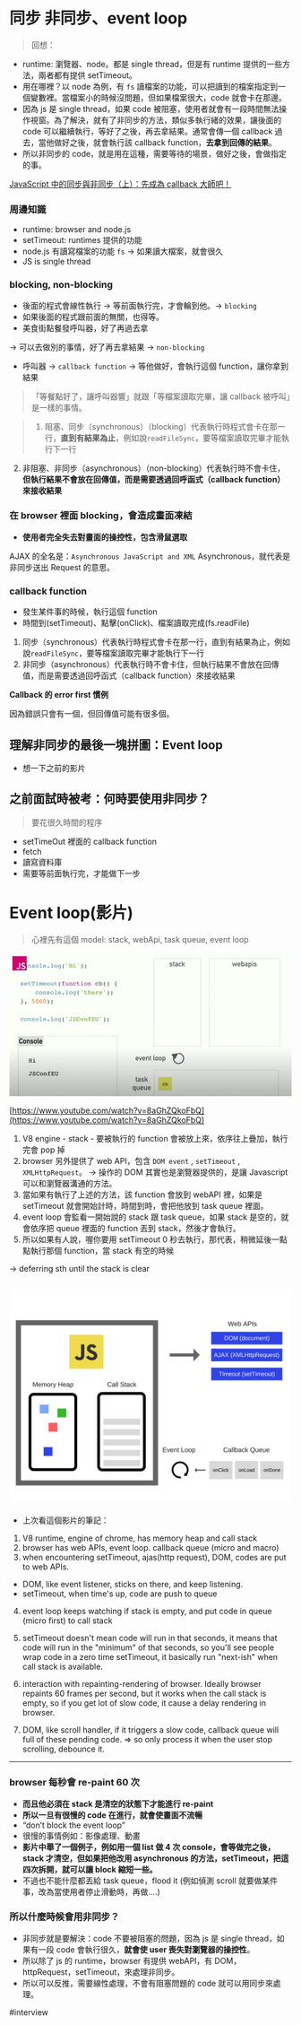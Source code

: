 # 同步 非同步、event loop

> 回想：

- runtime: 瀏覽器、node。都是 single thread，但是有 runtime 提供的一些方法，兩者都有提供 setTimeout。
- 用在哪裡？以 node 為例，有 `fs` 讀檔案的功能，可以把讀到的檔案指定到一個變數裡。當檔案小的時候沒問題，但如果檔案很大，code 就會卡在那邊。
- 因為 js 是 single thread，如果 code 被阻塞，使用者就會有一段時間無法操作視窗。為了解決，就有了非同步的方法，類似多執行緒的效果，讓後面的 code 可以繼續執行，等好了之後，再去拿結果。通常會傳一個 callback 過去，當他做好之後，就會執行該 callback function，**去拿到回傳的結果**。
- 所以非同步的 code，就是用在這種，需要等待的場景，做好之後，會做指定的事。

[JavaScript 中的同步與非同步（上）：先成為 callback 大師吧！](https://blog.huli.tw/2019/10/04/javascript-async-sync-and-callback/)

### 周邊知識

- runtime: browser and node.js
- setTimeout: runtimes 提供的功能
- node.js 有讀寫檔案的功能 `fs` → 如果讀大檔案，就會很久
- JS is single thread

### blocking, non-blocking

- 後面的程式會線性執行 → 等前面執行完，才會輪到他。→ `blocking`
- 如果後面的程式跟前面的無關，也得等。
- 美食街點餐發呼叫器，好了再過去拿

→ 可以去做別的事情，好了再去拿結果 → `non-blocking`

- 呼叫器 → `callback function` → 等他做好，會執行這個 function，讓你拿到結果

> 「等餐點好了，讓呼叫器響」就跟「等檔案讀取完畢，讓 callback 被呼叫」是一樣的事情。

> 1. 阻塞、同步（synchronous）（blocking）代表執行時程式會卡在那一行，**直到有結果為止**，例如說`readFileSync`，要等檔案讀取完畢才能執行下一行

2. 非阻塞、非同步（asynchronous）（non-blocking）代表執行時不會卡住，**但執行結果不會放在回傳值，而是需要透過回呼函式（callback function）來接收結果**
   >

### 在 browser 裡面 blocking，會造成畫面凍結

- **使用者完全失去對畫面的操控性，包含滑鼠選取**

AJAX 的全名是：`Asynchronous JavaScript and XML`
Asynchronous，就代表是非同步送出 Request 的意思。

### callback function

- 發生某件事的時候，執行這個 function
- 時間到(setTimeout)、點擊(onClick)、檔案讀取完成(fs.readFile)

1. 同步（synchronous）代表執行時程式會卡在那一行，直到有結果為止，例如說`readFileSync`，要等檔案讀取完畢才能執行下一行
2. 非同步（asynchronous）代表執行時不會卡住，但執行結果不會放在回傳值，而是需要透過回呼函式（callback function）來接收結果

**Callback 的 error first 慣例**

因為錯誤只會有一個，但回傳值可能有很多個。

## **理解非同步的最後一塊拼圖：Event loop**

- 想一下之前的影片

## 之前面試時被考：何時要使用非同步？

> 要花很久時間的程序

- setTimeOut 裡面的 callback function
- fetch
- 讀寫資料庫
- 需要等前面執行完，才能做下一步

# Event loop(影片)

> 心裡先有這個 model: stack, webApi, task queue, event loop

![event_loop_model](../assets/event_loop_model.png)

[https://www.youtube.com/watch?v=8aGhZQkoFbQ](https://www.youtube.com/watch?v=8aGhZQkoFbQ)

1. V8 engine - stack - 要被執行的 function 會被放上來，依序往上疊加，執行完會 pop 掉
2. browser 另外提供了 web API，包含 `DOM event` , `setTimeout` , `XMLHttpRequest`。
   → 操作的 DOM 其實也是瀏覽器提供的，是讓 Javascript 可以和瀏覽器溝通的方法。
3. 當如果有執行了上述的方法，該 function 會放到 webAPI 裡，如果是 setTimeout 就會開始計時，時間到時，會把他放到 task queue 裡面。
4. event loop 會監看一開始說的 stack 跟 task queue，如果 stack 是空的，就會依序把 queue 裡面的 function 丟到 stack，然後才會執行。
5. 所以如果有人說，喔你要用 setTimeout 0 秒去執行，那代表，稍微延後一點點執行那個 function，當 stack 有空的時候

→ deferring sth until the stack is clear

## ![event-loop](../assets/event_loop.png)

- 上次看這個影片的筆記：

1. V8 runtime, engine of chrome, has memory heap and call stack
2. browser has web APIs, event loop. callback queue (micro and macro)
3. when encountering setTimeout, ajas(http request), DOM, codes are put to web APIs.

- DOM, like event listener, sticks on there, and keep listening.
- setTimeout, when time's up, code are push to queue

4. event loop keeps watching if stack is empty, and put code in queue (micro first) to call stack

5. setTimeout doesn't mean code will run in that seconds, it means that code will run in the "minimum" of that seconds, so you'll see people wrap code in a zero time setTimeout, it basically run "next-ish" when call stack is available.

6. interaction with repainting-rendering of browser.
   Ideally browser repaints 60 frames per second, but it works when the call stack is empty, so if you get lot of slow code, it cause a delay rendering in browser.

7. DOM, like scroll handler, if it triggers a slow code, callback queue will full of these pending code. ⇒ so only process it when the user stop scrolling, debounce it.

---

### browser 每秒會 re-paint 60 次

- **而且他必須在 stack 是清空的狀態下才能進行 re-paint**
- **所以一旦有很慢的 code 在進行，就會使畫面不流暢**
- “don’t block the event loop”
- 很慢的事情例如：影像處理、動畫
- **影片中舉了一個例子，例如用一個 list 做 4 次 console，會等做完之後，stack 才清空，但如果把他改用 asynchronous 的方法，setTimeout，把這四次拆開，就可以讓 block 縮短一些。**
- 不過也不能什麼都丟給 task queue，flood it (例如偵測 scroll 就要做某件事，改為當使用者停止滑動時，再做….)

### 所以什麼時候會用非同步？

- 非同步就是要解決：code 不要被阻塞的問題，因為 js 是 single thread，如果有一段 code 會執行很久，**就會使 user 喪失對瀏覽器的操控性**。
- 所以除了 js 的 runtime，browser 有提供 webAPI，有 DOM，httpRequest，setTimeout，來處理非同步。
- 所以可以反推，需要線性處理，不會有阻塞問題的 code 就可以用同步來處理。

#interview

